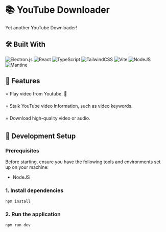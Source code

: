 # 📚 YouTube Downloader

Yet another YouTube Downloader!

## 🛠️ Built With

![Electron.js](https://img.shields.io/badge/Electron-191970?style=for-the-badge&logo=Electron&logoColor=white)
![React](https://img.shields.io/badge/react-%2320232a.svg?style=for-the-badge&logo=react&logoColor=%2361DAFB)
![TypeScript](https://img.shields.io/badge/typescript-%23007ACC.svg?style=for-the-badge&logo=typescript&logoColor=white)
![TailwindCSS](https://img.shields.io/badge/tailwindcss-%2338B2AC.svg?style=for-the-badge&logo=tailwind-css&logoColor=white)
![Vite](https://img.shields.io/badge/vite-%23646CFF.svg?style=for-the-badge&logo=vite&logoColor=white)
![NodeJS](https://img.shields.io/badge/node.js-6DA55F?style=for-the-badge&logo=node.js&logoColor=white)
![Mantine](https://img.shields.io/badge/Mantine-ffffff?style=for-the-badge&logo=Mantine&logoColor=339af0)

## 📑 Features

⭐ Play video from Youtube. 🐧

⭐ Stalk YouTube video information, such as video keywords.

⭐ Download high-quality video or audio.

## 🚧 Development Setup
### Prerequisites
Before starting, ensure you have the following tools and environments set up on your machine:
- NodeJS
### 1. Install dependencies
```bash
npm install
```
### 2. Run the application
```bash
npm run dev
```
